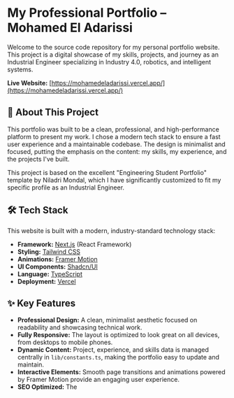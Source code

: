 # My Professional Portfolio – Mohamed El Adarissi

Welcome to the source code repository for my personal portfolio website. This project is a digital showcase of my skills, projects, and journey as an Industrial Engineer specializing in Industry 4.0, robotics, and intelligent systems.

**Live Website:** [https://mohamedeladarissi.vercel.app/](https://mohamedeladarissi.vercel.app/)

## 🚀 About This Project

This portfolio was built to be a clean, professional, and high-performance platform to present my work. I chose a modern tech stack to ensure a fast user experience and a maintainable codebase. The design is minimalist and focused, putting the emphasis on the content: my skills, my experience, and the projects I've built.

This project is based on the excellent "Engineering Student Portfolio" template by Niladri Mondal, which I have significantly customized to fit my specific profile as an Industrial Engineer.

## 🛠️ Tech Stack

This website is built with a modern, industry-standard technology stack:

-   **Framework:** [Next.js](https://nextjs.org/) (React Framework)
-   **Styling:** [Tailwind CSS](https://tailwindcss.com/)
-   **Animations:** [Framer Motion](https://www.framer.com/motion/)
-   **UI Components:** [Shadcn/UI](https://ui.shadcn.com/)
-   **Language:** [TypeScript](https://www.typescriptlang.org/)
-   **Deployment:** [Vercel](https://vercel.com/)

## ✨ Key Features

-   **Professional Design:** A clean, minimalist aesthetic focused on readability and showcasing technical work.
-   **Fully Responsive:** The layout is optimized to look great on all devices, from desktops to mobile phones.
-   **Dynamic Content:** Project, experience, and skills data is managed centrally in `lib/constants.ts`, making the portfolio easy to update and maintain.
-   **Interactive Elements:** Smooth page transitions and animations powered by Framer Motion provide an engaging user experience.
-   **SEO Optimized:** The 
